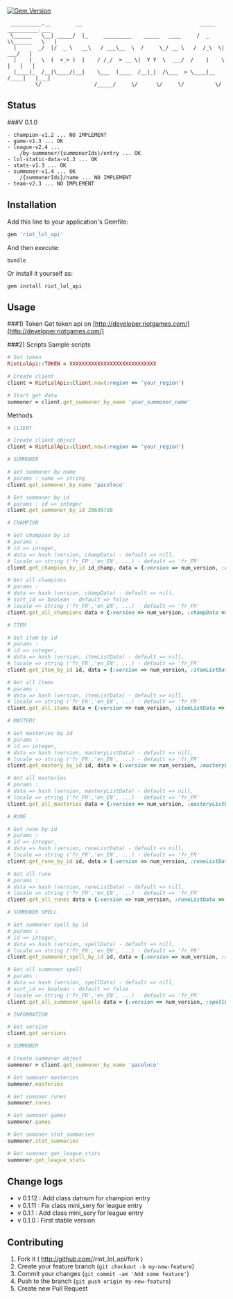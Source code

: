 [![Gem Version](https://badge.fury.io/rb/riot_lol_api.svg)](http://badge.fury.io/rb/riot_lol_api)

```
 __________.__        __                                      _____ __________.___ 
 \______   \__| _____/  |_     _________    _____   ____     /  _  \\______   \   |
  |       _/  |/  _ \   __\   / ___\__  \  /     \_/ __ \   /  /_\  \|     ___/   |
  |    |   \  (  <_> )  |    / /_/  > __ \|  Y Y  \  ___/  /    |    \    |   |   |
  |____|_  /__|\____/|__|    \___  (____  /__|_|  /\___  > \____|__  /____|   |___|
         \/                 /_____/     \/      \/     \/          \/              
```

## Status 

###V 0.1.0

```
- champion-v1.2 ... NO IMPLEMENT
- game-v1.3 ... OK
- league-v2.4 ... 
	/by-summoner/{summonerIds}/entry ... OK
- lol-static-data-v1.2 ... OK
- stats-v1.3 ... OK
- summoner-v1.4 ... OK
	/{summonerIds}/name ... NO IMPLEMENT
- team-v2.3 ... NO IMPLEMENT
```

## Installation

Add this line to your application's Gemfile:
```ruby
gem 'riot_lol_api'
```

And then execute:
```shell
bundle
```

Or install it yourself as:
```shell
gem install riot_lol_api
```

## Usage
###1) Token
Get token api on [http://developer.riotgames.com/](http://developer.riotgames.com/)

###2) Scripts
Sample scripts
```ruby
# Set token
RiotLolApi::TOKEN = XXXXXXXXXXXXXXXXXXXXXXXXXXXX

# Create client
client = RiotLolApi::Client.new(:region => 'your_region')

# Start get data
summoner = client.get_summoner_by_name 'your_summoner_name'

```

Methods
```ruby
# CLIENT

# Create client object
client = RiotLolApi::Client.new(:region => 'your_region')

# SUMMONER

# Get summoner by name
# params : name => string
client.get_summoner_by_name 'pacoloco'

# Get summoner by id
# params : id => integer
client.get_summoner_by_id 20639710

# CHAMPION

# Get champion by id
# params : 
# id => integer, 
# data => hash (version, champData) - default => nill, 
# locale => string ('fr_FR','en_EN', ...) - default => 'fr_FR'
client.get_champion_by_id id_champ, data = {:version => num_version, :champData => 'all'}, locale = 'fr_FR'

# Get all champions
# params :
# data => hash (version, champData) - default => nill, 
# sort_id => boolean - default => false
# locale => string ('fr_FR','en_EN', ...) - default => 'fr_FR'
client.get_all_champions data = {:version => num_version, :champData => 'all'}, sort_id = 'false', locale = 'fr_FR'

# ITEM

# Get item by id
# params :
# id => integer, 
# data => hash (version, itemListData) - default => nill,
# locale => string ('fr_FR','en_EN', ...) - default => 'fr_FR'
client.get_item_by_id id, data = {:version => num_version, :itemListData => 'all'}, locale = 'fr_FR'

# Get all items
# params :
# data => hash (version, itemListData) - default => nill, 
# locale => string ('fr_FR','en_EN', ...) - default => 'fr_FR'
client.get_all_items data = {:version => num_version, :itemListData => 'all'}, locale = 'fr_FR'

# MASTERY

# Get masteries by id
# params :
# id => integer, 
# data => hash (version, masteryListData) - default => nill, 
# locale => string ('fr_FR','en_EN', ...) - default => 'fr_FR'
client.get_mastery_by_id id, data = {:version => num_version, :masteryListData => 'all'}, locale = 'fr_FR'

# Get all masteries
# params :
# data => hash (version, masteryListData) - default => nill, 
# locale => string ('fr_FR','en_EN', ...) - default => 'fr_FR'
client.get_all_masteries data = {:version => num_version, :masteryListData => 'all'}, locale = 'fr_FR'

# RUNE

# Get rune by id
# params :
# id => integer, 
# data => hash (version, runeListData) - default => nill, 
# locale => string ('fr_FR','en_EN', ...) - default => 'fr_FR'
client.get_rune_by_id id, data = {:version => num_version, :runeListData => 'all'}, locale = 'fr_FR'

# Get all rune
# params : 
# data => hash (version, runeListData) - default => nill, 
# locale => string ('fr_FR','en_EN', ...) - default => 'fr_FR'
client.get_all_runes data = {:version => num_version, :runeListData => 'all'}, locale = 'fr_FR'

# SUMMONER SPELL

# Get summoner spell by id
# params :
# id => integer, 
# data => hash (version, spellData) - default => nill, 
# locale => string ('fr_FR','en_EN', ...) - default => 'fr_FR'
client.get_summoner_spell_by_id id, data = {:version => num_version, :spellData => 'all'}, locale = 'fr_FR'

# Get all summoner spell
# params : 
# data => hash (version, spellData) - default => nill, 
# sort_id => boolean - default => false
# locale => string ('fr_FR','en_EN', ...) - default => 'fr_FR'
client.get_all_summoner_spells data = {:version => num_version, :spellData => 'all'}, sort_id = 'false', locale = 'fr_FR'

# INFORMATION

# Get version
client.get_versions

# SUMMONER

# Create summoner object
summoner = client.get_summoner_by_name 'pacoloco'

# Get sumoner masteries
summoner.masteries

# Get sumoner runes
summoner.runes

# Get sumoner games
summoner.games

# Get sumoner stat_summaries
summoner.stat_summaries

# Get sumoner get_league_stats
summoner.get_league_stats

```

## Change logs

- v 0.1.12 : Add class datnum for champion entry
- v 0.1.11 : Fix class mini_sery for league entry
- v 0.1.1 : Add class mini_sery for league entry
- v 0.1.0 : First stable version

## Contributing

1. Fork it ( http://github.com/<my-github-username>/riot_lol_api/fork )
2. Create your feature branch (`git checkout -b my-new-feature`)
3. Commit your changes (`git commit -am 'Add some feature'`)
4. Push to the branch (`git push origin my-new-feature`)
5. Create new Pull Request
